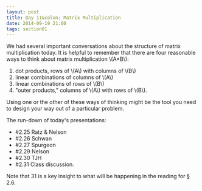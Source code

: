 ```yaml
---
layout: post
title: Day 11&colon; Matrix Multiplication
date: 2014-09-19 21:00
tags: section01
---
```


We had several important conversations about the structure of matrix multiplication
today. It is helpful to remember that there are four reasonable ways to think
about matrix multiplication \\(A*B\\):

1. dot products, rows of \\(A\\) with columns of \\(B\\)
2. linear combinations of columns of \\(A\\)
3. linear combinations of rows of \\(B\\)
4. "outer products," columns of \\(A\\) with rows of \\(B\\).

Using one or the other of these ways of thinking might be the tool you need to
design your way out of a particular problem.

The run-down of today's presentations:

   * \#2.25 Ratz &amp; Nelson
   * \#2.26 Schwan
   * \#2.27 Spurgeon
   * \#2.29 Nelson
   * \#2.30 TJH
   * \#2.31 Class discussion.

Note that 31 is a key insight to what will be happening in the
reading for &sect; 2.6.
